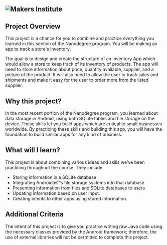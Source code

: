 ![Makers Institute](../images/logo-makersinstitute.png)
-

## Project Overview
This project is a chance for you to combine and practice everything you learned in this section of the Nanodegree program. You will be making an app to track a store's inventory.

The goal is to design and create the structure of an Inventory App which would allow a store to keep track of its inventory of products. The app will need to store information about price, quantity available, supplier, and a picture of the product. It will also need to allow the user to track sales and shipments and make it easy for the user to order more from the listed supplier.

## Why this project?
In the most recent portion of the Nanodegree program, you learned about data storage in Android, using both SQLite tables and file storage on the device. These skills let you build apps which are critical to small businesses worldwide. By practicing these skills and building this app, you will have the foundation to build similar apps for any kind of business.

## What will I Iearn?
This project is about combining various ideas and skills we've been practicing throughout the course. They include:

- Storing information in a SQLite database
- Integrating Androidâ€™s file storage systems into that database
- Presenting information from files and SQLite databases to users
- Updating information based on user input.
- Creating intents to other apps using stored information.

## Additional Criteria
The intent of this project is to give you practice writing raw Java code using the necessary classes provided by the Android framework; therefore, the use of external libraries will not be permitted to complete this project.